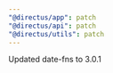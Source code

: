 ```yaml
---
"@directus/app": patch
"@directus/api": patch
"@directus/utils": patch
---
```


Updated date-fns to 3.0.1

